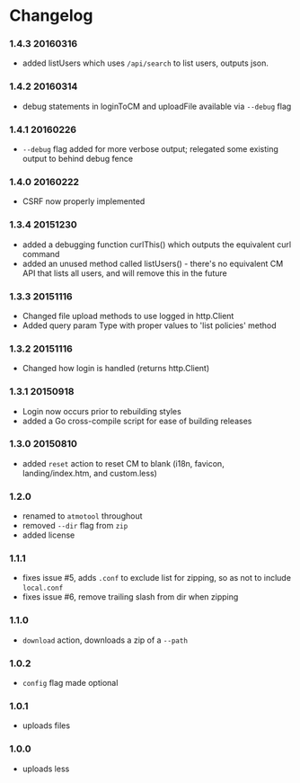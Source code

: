 # Changelog

### 1.4.3 20160316

* added listUsers which uses `/api/search` to list users, outputs json.

### 1.4.2 20160314

* debug statements in loginToCM and uploadFile available via `--debug` flag

### 1.4.1 20160226

* `--debug` flag added for more verbose output; relegated some existing output to behind debug fence

### 1.4.0 20160222

* CSRF now properly implemented

### 1.3.4 20151230

* added a debugging function curlThis() which outputs the equivalent curl command
* added an unused method called listUsers() - there's no equivalent CM API that lists all users, and will remove this in the future

### 1.3.3 20151116

* Changed file upload methods to use logged in http.Client
* Added query param Type with proper values to 'list policies' method

### 1.3.2 20151116

* Changed how login is handled (returns http.Client)

### 1.3.1 20150918

* Login now occurs prior to rebuilding styles
* added a Go cross-compile script for ease of building releases

### 1.3.0 20150810
* added `reset` action to reset CM to blank (i18n, favicon, landing/index.htm, and custom.less)

### 1.2.0
* renamed to `atmotool` throughout
* removed `--dir` flag from `zip`
* added license

### 1.1.1

* fixes issue #5, adds `.conf` to exclude list for zipping, so as not to include `local.conf`
* fixes issue #6, remove trailing slash from dir when zipping

### 1.1.0

* `download` action, downloads a zip of a `--path`

### 1.0.2

* `config` flag made optional

### 1.0.1

* uploads files

### 1.0.0

* uploads less

